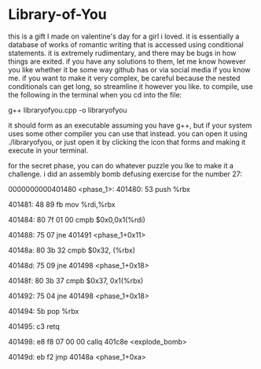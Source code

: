 # Library-of-You

this is a gift I made on valentine's day for a girl i loved. it is essentially a database of works of romantic writing that is accessed using conditional statements. it is extremely rudimentary, and there may be bugs in how things are exited. if you have any solutions to them, let me know however you like whether it be some way github has or via social media if you know me. if you want to make it very complex, be careful because the nested conditionals can get long, so streamline it however you like. to compile, use the following in the terminal when you cd into the file:

g++ libraryofyou.cpp -o libraryofyou

it should form as an executable assuming you have g++, but if your system uses some other compiler you can use that instead. you can open it using ./libraryofyou, or just open it by clicking the icon that forms and making it execute in your terminal.

for the secret phase, you can do whatever puzzle you lke to make it a challenge. i did an assembly bomb defusing exercise for the number 27:

0000000000401480 <phase_1>:
  401480:	53                   	push   %rbx
  
  401481:	48 89 fb            	mov    %rdi,%rbx 
  
  401484:	80 7f 01 00          	cmpb   $0x0,0x1(%rdi) 
  
  401488:	75 07                	jne    401491 <phase_1+0x11> 
  
  40148a:	80 3b 32             	cmpb   $0x32, (%rbx) 
  
  40148d:	75 09                	jne    401498 <phase_1+0x18> 
  
  40148f:	80 3b 37             	cmpb   $0x37, 0x1(%rbx)
  
  401492:	75 04                	jne    401498 <phase_1+0x18> 
  
  401494:	5b                   	pop    %rbx
  
  401495:	c3                   	retq   
  
  401498:	e8 f8 07 00 00       	callq  401c8e <explode_bomb>
  
  40149d:	eb f2                	jmp    40148a <phase_1+0xa>
